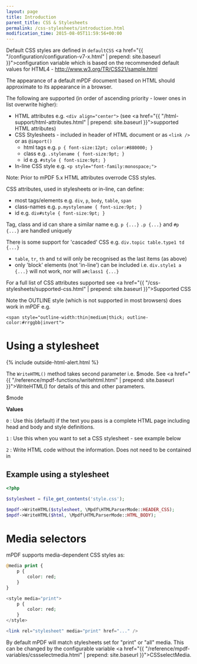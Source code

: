 ```yaml
---
layout: page
title: Introduction
parent_title: CSS & Stylesheets
permalink: /css-stylesheets/introduction.html
modification_time: 2015-08-05T11:59:56+00:00
---
```


Default CSS styles are defined in `defaultCSS` 
<a href="{{ "/configuration/configuration-v7-x.html" | prepend: site.baseurl }}">configuration variable</a> 
which is based on the recommended default values for HTML4 - 
<a href="http://www.w3.org/TR/CSS21/sample.html">http://www.w3.org/TR/CSS21/sample.html</a> 

The appearance of a default mPDF document based on HTML should approximate to its appearance in a browser.

The following are supported (in order of ascending priority - lower ones in list overwrite higher):

- HTML attributes e.g. `<div align="center">` 
  (see <a href="{{ "/html-support/html-attributes.html" | prepend: site.baseurl }}">supported HTML attributes</a>)
- CSS Stylesheets - included in header of HTML document or as `<link />` or as `@import()`
    - html tags e.g. `p { font-size:12pt; color:#880000; }`
    - class e.g. `.stylename { font-size:9pt; }`
    - id e.g. `#style { font-size:9pt; }`
- In-line CSS style e.g. `<p style="font-family:monospace;">`

Note: Prior to mPDF 5.x HTML attributes overrode CSS styles.

CSS attributes, used in stylesheets or in-line, can define:

- most tags/elements e.g. `div`, `p`, `body`, `table`, `span`
- class-names e.g. `p.mystylename { font-size:9pt; }`
- id e.g. `div#style { font-size:9pt; }`

Tag, class and id can share a similar name e.g. `p {...}` `.p {...}` and `#p {...}` are handled uniquely

There is some support for 'cascaded' CSS e.g. `div.topic table.type1 td {...}`

- `table`, `tr`, `th` and `td` will only be recognised as the last items (as above)
- only 'block' elements (not 'in-line') can be included i.e. `div.style1 a {...}` will not work, nor will `a#class1 {...}`

For a full list of CSS attributes supported see 
<a href="{{ "/css-stylesheets/supported-css.html" | prepend: site.baseurl }}">Supported CSS</a>

Note the OUTLINE style (which is not supported in most browsers) does work in mPDF e.g.

`<span style="outline-width:thin|medium|thick; outline-color:#rrggbb|invert">`

# Using a stylesheet

{% include outside-html-alert.html %}

The `WriteHTML()` method takes second parameter i.e. <span class="parameter">$mode</span>. 
See <a href="{{ "/reference/mpdf-functions/writehtml.html" | prepend: site.baseurl }}">WriteHTML()</a> 
for details of this and other parameters.

<span class="parameter">$mode</span>

**Values**

`0`
: Use this (default) if the text you pass is a complete HTML page including head and body and style definitions.

`1`
: Use this when you want to set a CSS stylesheet - see example below

`2`
: Write HTML code without the <head> information. Does not need to be contained in <body>

## Example using a stylesheet

```php
<?php

$stylesheet = file_get_contents('style.css');

$mpdf->WriteHTML($stylesheet, \Mpdf\HTMLParserMode::HEADER_CSS);
$mpdf->WriteHTML($html, \Mpdf\HTMLParserMode::HTML_BODY);

```

# Media selectors

mPDF supports media-dependent CSS styles as:

```php
@media print {
    p { 
        color: red; 
    }
}

<style media="print">
    p { 
        color: red; 
    }
</style>

<link rel="stylesheet" media="print" href="..." />

```

By default mPDF will match stylesheets set for "print" or "all" media. This can be changed by the configurable 
variable <a href="{{ "/reference/mpdf-variables/cssselectmedia.html" | prepend: site.baseurl }}">CSSselectMedia</a>.

